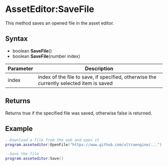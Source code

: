 # AssetEditor:SaveFile

This method saves an opened file in the asset editor.

## Syntax

- boolean **SaveFile**()
- boolean **SaveFile**(number index)

| Parameter | Description |
|---|---|
| index | index of the file to save, if specified, otherwise the currently selected item is saved |

## Returns

Returns true if the specified file was saved, otherwise false is returned.

## Example

```lua
--Download a file from the web and open it
program.asseteditor:OpenFile("https://www.github.com/ultraengine/...")

--Save the file
program.asseteditor:Save()
```
